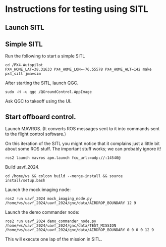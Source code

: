 # Instructions for testing using SITL

## Launch SITL

## Simple SITL

Run the following to start a simple SITL

```
cd /PX4-Autopilot
PX4_HOME_LAT=38.31633 PX4_HOME_LON=-76.55578 PX4_HOME_ALT=142 make px4_sitl jmavsim
```

After starting the SITL, launch QGC.

```
sudo -H -u qgc /QGroundControl.AppImage
```

Ask QGC to takeoff using the UI.



## Start offboard control.

Launch MAVROS. (It converts ROS messages sent to it into commands sent to the flight control software.)

On this iteration of the SITL you might notice that it complains just a little bit about some ROS stuff. The important stuff works; we can probably ignore it!

```
ros2 launch mavros apm.launch fcu_url:=udp://:14540@
```

Build uavf_2024.

```
cd /home/ws && colcon build --merge-install && source install/setup.bash
```

Launch the mock imaging node:
```
ros2 run uavf_2024 mock_imaging_node.py /home/ws/uavf_2024/uavf_2024/gnc/data/AIRDROP_BOUNDARY 12 9
```

Launch the demo commander node:
```
ros2 run uavf_2024 demo_commander_node.py /home/ws/uavf_2024/uavf_2024/gnc/data/TEST_MISSION /home/ws/uavf_2024/uavf_2024/gnc/data/AIRDROP_BOUNDARY 0 0 0 0 12 9
```

This will execute one lap of the mission in SITL.

